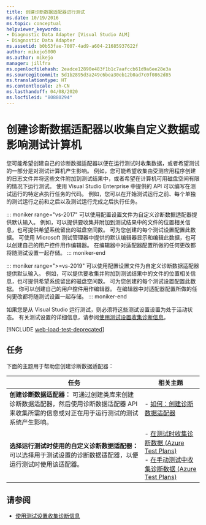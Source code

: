 ```yaml
---
title: 创建诊断数据适配器进行测试
ms.date: 10/19/2016
ms.topic: conceptual
helpviewer_keywords:
- Diagnostic Data Adapter [Visual Studio ALM]
- Diagnostic Data Adapter
ms.assetid: b0b53fae-7007-4ad9-a604-21685937622f
author: mikejo5000
ms.author: mikejo
manager: jillfra
ms.openlocfilehash: 2eadce12890e483f1b1c7aafccb61d9a6ee28e3a
ms.sourcegitcommit: 5d1b2895d3a249c6bea30eb12b0ad7c0f0862d85
ms.translationtype: HT
ms.contentlocale: zh-CN
ms.lasthandoff: 04/08/2020
ms.locfileid: "80880294"
---
```

# <a name="create-a-diagnostic-data-adapter-to-collect-custom-data-or-affect-a-test-machine"></a>创建诊断数据适配器以收集自定义数据或影响测试计算机

您可能希望创建自己的诊断数据适配器以便在运行测试时收集数据，或者希望测试的一部分是对测试计算机产生影响。 例如，您可能希望收集由受测应用程序创建的日志文件并将这些文件附加到测试结果中，或者希望在计算机可用磁盘空间有限的情况下运行测试。 使用 Visual Studio Enterprise 中提供的 API 可以编写在测试运行的特定点执行任务的代码。 例如，您可以在开始测试运行之前、每个单独的测试运行之前和之后以及测试运行完成之后执行任务。

::: moniker range="vs-2017"
可以使用配置设置文件为自定义诊断数据适配器提供默认输入。 例如，可以提供要收集并附加到测试结果中的文件的位置相关信息，也可提供希望系统留出的磁盘空间数。 可为您创建的每个测试设置配置此数据。 可使用 Microsoft 测试管理器中提供的默认编辑器显示和编辑此数据，也可以创建自己的用户控件用作编辑器。 在编辑器中对适配器配置所做的任何更改都将随测试设置一起存储。
::: moniker-end

::: moniker range=">=vs-2019"
可以使用配置设置文件为自定义诊断数据适配器提供默认输入。 例如，可以提供要收集并附加到测试结果中的文件的位置相关信息，也可提供希望系统留出的磁盘空间数。 可为您创建的每个测试设置配置此数据。 你可以创建自己的用户控件用作编辑器。 在编辑器中对适配器配置所做的任何更改都将随测试设置一起存储。
::: moniker-end

如果您是从 Visual Studio 运行测试，则必须将这些测试设置设置为处于活动状态。 有关测试设置的详细信息，请参阅[使用测试设置收集诊断信息](../test/collect-diagnostic-information-using-test-settings.md)。

[!INCLUDE [web-load-test-deprecated](includes/web-load-test-deprecated.md)]

## <a name="tasks"></a>任务

下面的主题用于帮助您创建诊断数据适配器：

|任务|相关主题|
|-|-----------------------|
|**创建诊断数据适配器：** 可通过创建类库来创建诊断数据适配器，然后使用诊断数据适配器 API 来收集所需的信息或对正在用于运行测试的测试系统产生影响。|-   [如何：创建诊断数据适配器](../test/how-to-create-a-diagnostic-data-adapter.md)|
|**选择运行测试时使用的自定义诊断数据适配器：** 可以选择用于测试设置的诊断数据适配器，以便运行测试时使用该适配器。|-   [在测试时收集诊断数据 (Azure Test Plans)](/azure/devops/test/collect-diagnostic-data?view=vsts)<br />-   [在手动测试中收集诊断数据 (Azure Test Plans)](/azure/devops/test/mtm/collect-more-diagnostic-data-in-manual-tests?view=vsts)|

## <a name="see-also"></a>请参阅

- [使用测试设置收集诊断信息](../test/collect-diagnostic-information-using-test-settings.md)
